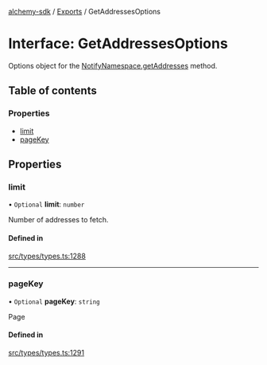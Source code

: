 [alchemy-sdk](../README.md) / [Exports](../modules.md) / GetAddressesOptions

# Interface: GetAddressesOptions

Options object for the [NotifyNamespace.getAddresses](../classes/NotifyNamespace.md#getaddresses) method.

## Table of contents

### Properties

- [limit](GetAddressesOptions.md#limit)
- [pageKey](GetAddressesOptions.md#pagekey)

## Properties

### limit

• `Optional` **limit**: `number`

Number of addresses to fetch.

#### Defined in

[src/types/types.ts:1288](https://github.com/alchemyplatform/alchemy-sdk-js/blob/3091a11/src/types/types.ts#L1288)

___

### pageKey

• `Optional` **pageKey**: `string`

Page

#### Defined in

[src/types/types.ts:1291](https://github.com/alchemyplatform/alchemy-sdk-js/blob/3091a11/src/types/types.ts#L1291)
